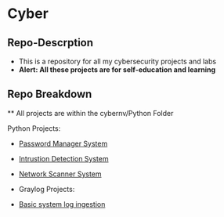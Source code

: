 # Cyber

## Repo-Descrption
- This is a repository for all my cybersecurity projects and labs 
- **Alert: All these projects are for self-education and learning**

## Repo Breakdown 
  ** All projects are within the cybernv/Python Folder

  Python Projects:
  - [Password Manager System](https://github.com/ok3tty/Cyber/cyberenv/Python/PasswordManager)
  - [Intrustion Detection System](https://github.com/ok3tty/Cyber/cyberenv/Python/IDS)
  - [Network Scanner System](https://github.com/ok3tty/Cyber/cyberenv/Python/Network)

  - Graylog Projects:
  - [Basic system log ingestion](https://github.com/ok3tty/Graylog)
